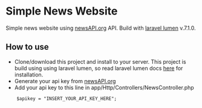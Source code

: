 # Simple News Website

Simple news website using [newsAPI.org](https://newsapi.org/) API. Build with [laravel lumen](https://lumen.laravel.com) v.7.1.0.

## How to use

- Clone/download this project and install to your server. This project is build using using laravel lumen, so read laravel lumen docs [here](https://lumen.laravel.com/docs/7.x/installation) for installation.
- Generate your api key from [newsAPI.org](https://newsapi.org/)
- Add your api key to this line in app/Http/Controllers/NewsController.php
```
    $apikey = "INSERT_YOUR_API_KEY_HERE";
```
